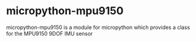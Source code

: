 micropython-mpu9150
===================

micropython-mpu9150 is a module for micropython which provides a class for the MPU9150 9DOF IMU sensor
